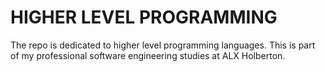 # HIGHER LEVEL PROGRAMMING
The repo is dedicated to higher level programming languages.
This is part of my professional software engineering studies at ALX 
Holberton.

